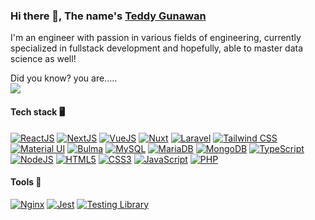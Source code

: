 ### Hi there 👋, The name's <a href="https://tedg.space/" target="_blank" rel="noopener">Teddy Gunawan</a>
I'm an engineer with passion in various fields of engineering, currently specialized in fullstack development and hopefully, able to master data science as well!


Did you know? you are.....\
<img align="top" src="https://visitor-badge.laobi.icu/badge?page_id=teddygunawan&left_text=Visitor%20Number:" />

#### Tech stack 🖥
[![ReactJS](https://img.shields.io/badge/React-%2361DAFB?style=flat&logoColor=%23444&logo=react)](https://reactjs.org/)
[![NextJS](https://img.shields.io/badge/next.js-000000?style=flat&logo=nextdotjs&logoColor=white)](https://nextjs.org/)
[![VueJS](https://img.shields.io/badge/Vue.js-35495E?style=flat&logo=vue.js&logoColor=4FC08D)](https://vuejs.org/)
[![Nuxt](https://img.shields.io/badge/NuxtJS-black.svg?style=flat&logo=NuxtJS&logoColor=white)](https://nuxt.com/)
[![Laravel](https://img.shields.io/badge/Laravel-%23ff2d20?style=flat&logoColor=%23FFF&logo=laravel)](https://laravel.com/)
[![Tailwind CSS](https://img.shields.io/badge/Tailwind_CSS-38B2AC?style=flat&logo=tailwind-css&logoColor=white)](https://tailwindcss.com/)
[![Material UI](https://img.shields.io/badge/Material--UI-0081CB?style=flat&logo=material-ui&logoColor=white)](https://mui.com/)
[![Bulma](https://img.shields.io/badge/bulma-00D0B1?style=flat&logo=bulma&logoColor=white)](https://bulma.io)
[![MySQL](https://img.shields.io/badge/MySQL-%2300758f?style=flat&logoColor=%23FFF&logo=mysql)](https://www.mysql.com/)
[![MariaDB](https://img.shields.io/badge/MariaDB-%23003545?style=flat&logoColor=%23FFF&logo=mariadb)](https://www.mariadb.com/)
[![MongoDB](https://img.shields.io/badge/MongoDB-4EA94B?style=flat&logo=mongodb&logoColor=white)](https://www.mongodb.com/)
[![TypeScript](https://img.shields.io/badge/TypeScript-%233178C6?style=flat&logoColor=%23FFF&logo=typescript)](https://www.typescriptlang.org/)
[![NodeJS](https://img.shields.io/badge/Node.js-43853D?style=flat&logo=node.js&logoColor=white)](https://nodejs.org/en)
[![HTML5](https://img.shields.io/badge/HTML5-%23e34c26?style=flat&logoColor=%23FFF&logo=html5)](https://developer.mozilla.org/en-US/docs/Glossary/HTML5)
[![CSS3](https://img.shields.io/badge/CSS3-%231572b6?style=flat&logoColor=%23FFF&logo=css3)](https://developer.mozilla.org/en-US/docs/Web/CSS)
[![JavaScript](https://img.shields.io/badge/JavaScript-%23f0db4f?style=flat&logoColor=%23333&logo=javascript)](https://www.javascript.com/)
[![PHP](https://img.shields.io/badge/PHP-%23adb3d2?style=flat&logoColor=%23333&logo=php)](https://www.php.net/)

#### Tools 🔧
[![Nginx](https://img.shields.io/badge/nginx-%23009639.svg?style=flat&logo=nginx&logoColor=white)](https://www.nginx.com/)
[![Jest](https://img.shields.io/badge/Jest-323330?style=flat&logo=Jest&logoColor=white)](https://jestjs.io/)
[![Testing Library](https://img.shields.io/badge/testing%20library-323330?style=flat&logo=testing-library&logoColor=red)](https://testing-library.com/)



<!--
**teddygunawan/teddygunawan** is a ✨ _special_ ✨ repository because its `README.md` (this file) appears on your GitHub profile.

Here are some ideas to get you started:

- 🔭 I’m currently working on ...
- 🌱 I’m currently learning ...
- 👯 I’m looking to collaborate on ...
- 🤔 I’m looking for help with ...
- 💬 Ask me about ...
- 📫 How to reach me: ...
- 😄 Pronouns: ...
- ⚡ Fun fact: ...
-->
